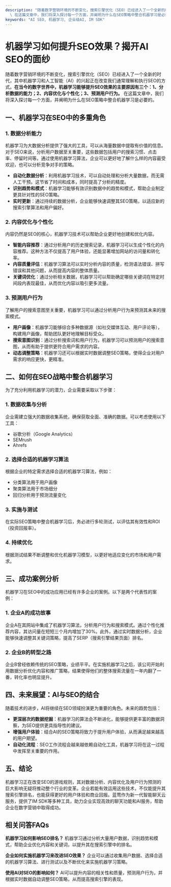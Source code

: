 ```yaml
---
description: "随着数字营销环境的不断变化，搜索引擎优化（SEO）已经进入了一个全新的时代，其中机器学习和人工智能（AI）的兴起正在改变我们通常理解和执行SEO的方式。**在当今的数字世界中，机器学习能够提升SEO效果的主要原因有三个：1、分析数据的能力；2、内容优化与个性化；3、预测用户行为。**\
  \ 在这篇文章中，我们将深入探讨每一个方面，并阐明为什么在SEO策略中整合机器学习是必要的。"
keywords: "AI SEO, 机器学习, 企业级AI, IM SDK"
---
```

# 机器学习如何提升SEO效果？揭开AI SEO的面纱

随着数字营销环境的不断变化，搜索引擎优化（SEO）已经进入了一个全新的时代，其中机器学习和人工智能（AI）的兴起正在改变我们通常理解和执行SEO的方式。**在当今的数字世界中，机器学习能够提升SEO效果的主要原因有三个：1、分析数据的能力；2、内容优化与个性化；3、预测用户行为。** 在这篇文章中，我们将深入探讨每一个方面，并阐明为什么在SEO策略中整合机器学习是必要的。

## 一、机器学习在SEO中的多重角色

### 1. 数据分析能力

机器学习为大数据分析提供了强大的工具，可以从海量数据中提取有价值的信息。对于SEO来说，分析用户数据至关重要，这些数据包括用户的搜索习惯、点击率、停留时间等。通过使用机器学习算法，企业可以更好地了解什么样的内容最受欢迎，也可以分析竞争对手的策略。

- **自动化数据分析**：利用机器学习技术，可以自动处理和分析大量数据，而无需人工干预。这节省了时间和成本，同时提高了分析的精度。
- **识别趋势和模式**：机器学习能够有效识别数据中的趋势和模式，帮助企业制定更具针对性的SEO策略。
- **实时更新**：通过持续的数据分析，企业能够快速调整其SEO策略，以适应新的搜索引擎算法和用户偏好。

### 2. 内容优化与个性化

内容仍然是SEO的核心，机器学习技术可以帮助企业更好地创建和优化内容。

- **智能内容推荐**：通过分析用户的历史搜索记录，机器学习可以生成个性化的内容推荐。这种方法不仅提高了用户体验，还能显著增加网站的访问量和转化率。
- **内容质量评估**：机器学习算法可以实时分析内容的质量，检测语法错误、拼写错误和其他问题，从而提高内容的整体质量。
- **关键词优化**：通过分析相关数据，机器学习可以帮助确定哪些关键词在特定时间段内表现最佳，从而优化内容以吸引更多流量。

### 3. 预测用户行为

了解用户的搜索意图至关重要，机器学习可以通过分析用户行为来预测其未来的搜索模式。

- **用户画像**：机器学习能够综合多种数据源（如社交媒体互动、用户评论等），构建用户画像，帮助团队更好地理解目标受众。
- **搜索意图识别**：通过分析搜索词和用户行为，机器学习可以预测用户的搜索意图，从而有助于提供更符合用户需求的内容。
- **动态调整策略**：机器学习还可以根据实时数据调整SEO策略，使得企业对用户需求的响应更快，更精准。

## 二、如何在SEO战略中整合机器学习

为了充分利用机器学习的潜力，企业需要采取以下步骤：

### 1. 数据收集与分析

企业需建立强大的数据收集系统，确保获取全面、准确的数据。可以考虑使用以下工具：
- 谷歌分析（Google Analytics）
- SEMrush
- Ahrefs

### 2. 选择合适的机器学习算法

根据企业的特定需求选择合适的机器学习算法，例如：
- 分类算法用于用户画像
- 聚类算法用于市场细分
- 回归分析用于预测流量变化

### 3. 实施与测试

在实际SEO策略中整合机器学习后，务必进行多轮测试，以评估其有效性和ROI（投资回报率）。

### 4. 持续优化

根据测试结果不断调整和优化机器学习模型，以更好地适应变化的市场和用户需求。

## 三、成功案例分析

机器学习在SEO中的成功应用已经有许多企业的案例。以下是两个代表性的案例：

### 1. 企业A的成功故事

企业A在其网站中集成了机器学习算法，分析用户行为和搜索模式。通过个性化推荐内容，其访问量在短短三个月内增加了30%。此外，通过实时数据分析，企业能够快速调整其关键词策略，提高了SERP（搜索引擎结果页面）排名。

### 2. 企业B的转型之路

企业B曾经依赖传统的SEO策略，业绩平平。在实施机器学习之后，该公司开始利用数据分析优化内容和推广策略，结果使得他们的整体搜索流量在一年内翻了一番，转化率也明显提升。

## 四、未来展望：AI与SEO的结合

随着技术的进步，AI将继续在SEO领域扮演更为重要的角色。未来的趋势包括：

- **更深层次的数据挖掘**：机器学习的算法会不断进化，能够提供更丰富的数据洞察，为SEO提供更具指导性的建议。
- **增强用户体验**：结合AI的SEO策略将致力于提升用户体验，从而满足越来越高的用户期望。
- **自动化流程**：SEO工作流程会越来越依赖自动化工具，机器学习将在这一过程中发挥至关重要的作用。

## 五、结论

机器学习正在改变SEO的游戏规则，其对数据分析、内容优化及用户行为预测的巨大影响无疑将推动整个行业的变革。企业若能有效运用这些技术，不仅能提升其搜索引擎排名，也能获得更好的用户体验和商业回报。蓝莺作为新一代智能聊天云服务，提供了IM SDK等多种工具，助力企业实现高效的聊天功能和AI服务，帮助企业在数字营销中取得成功。

## 相关问答FAQs

**机器学习如何影响SEO排名？**
机器学习通过分析大量用户数据，识别趋势和模式，帮助企业优化内容和关键词，以提升其在搜索引擎中的排名。

**企业如何实施机器学习来改进SEO效果？**
企业可以通过收集用户数据、选择合适的机器学习算法、进行测试以及不断优化来实施机器学习策略。

**使用AI对SEO的影响如何？**
AI可以提升内容的相关性和质量，预测用户行为，并根据实时数据自动调整SEO策略，从而提高搜索引擎的表现。
